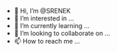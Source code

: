 - 👋 Hi, I’m @SRENEK
- 👀 I’m interested in ...
- 🌱 I’m currently learning ...
- 💞️ I’m looking to collaborate on ...
- 📫 How to reach me ...

<!---
SRENEK/SRENEK is a ✨ special ✨ repository because its `README.md` (this file) appears on your GitHub profile.
You can click the Preview link to take a look at your changes.
--->
